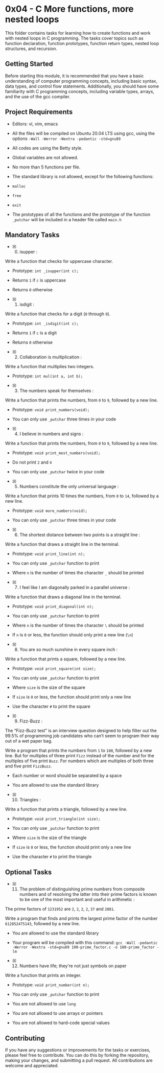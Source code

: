 #  0x04 - C More functions, more nested loops

This folder contains tasks for learning how to create functions and work with nested loops in C programming. The tasks cover topics such as function declaration, function prototypes, function return types, nested loop structures, and recursion.

##  Getting Started

Before starting this module, it is recommended that you have a basic understanding of computer programming concepts, including basic syntax, data types, and control flow statements. Additionally, you should have some familiarity with C programming concepts, including variable types, arrays, and the use of the gcc compiler.

##  Project Requirements

- Editors: vi, vim, emacs

- All the files will be compiled on Ubuntu 20.04 LTS using gcc, using the options `-Wall -Werror -Wextra -pedantic -std=gnu89`

- All codes are using the Betty style.

- Global variables are not allowed.

- No more than 5 functions per file.

- The standard library is not allowed, except for the following functions:

- `malloc`

- `free`

- `exit`

- The prototypes of all the functions and the prototype of the function `_putchar` will be included in a header file called `main.h`

##  Mandatory Tasks

- [x] 0. isupper :

Write a function that checks for uppercase character.

- Prototype: `int _isupper(int c);`

- Returns `1` if `c` is uppercase

- Returns `0` otherwise

- [x] 1. isdigit :

Write a function that checks for a digit (`0` through `9`).

- Prototype: `int _isdigit(int c);`

- Returns `1` if `c` is a digit

- Returns `0` otherwise

- [x] 2. Collaboration is multiplication :

Write a function that multiplies two integers.

- Prototype: `int mul(int a, int b);`

- [x] 3. The numbers speak for themselves :

Write a function that prints the numbers, from `0` to `9`, followed by a new line.

- Prototype: `void print_numbers(void);`

- You can only use `_putchar` three times in your code

- [x] 4. I believe in numbers and signs :

Write a function that prints the numbers, from `0` to `9`, followed by a new line.

- Prototype: `void print_most_numbers(void);`

- Do not print `2` and `4`

- You can only use `_putchar` twice in your code

- [x] 5. Numbers constitute the only universal language :

Write a function that prints 10 times the numbers, from `0` to `14`, followed by a new line.

- Prototype: `void more_numbers(void);`

- You can only use `_putchar` three times in your code

- [x] 6. The shortest distance between two points is a straight line :

Write a function that draws a straight line in the terminal.

- Prototype: `void print_line(int n);`

- You can only use `_putchar` function to print

- Where `n` is the number of times the character `_` should be printed

- [x] 7. I feel like I am diagonally parked in a parallel universe :

Write a function that draws a diagonal line in the terminal.

- Prototype: `void print_diagonal(int n);`

- You can only use `_putchar` function to print

- Where `n` is the number of times the character `\` should be printed

- If `n` is `0` or less, the function should only print a new line (`\n`)

- [x] 8. You are so much sunshine in every square inch :

Write a function that prints a square, followed by a new line.

- Prototype: `void print_square(int size);`

- You can only use `_putchar` function to print

- Where `size` is the size of the square

- If `size` is `0` or less, the function should print only a new line

- Use the character `#` to print the square

- [x] 9. Fizz-Buzz :

The “Fizz-Buzz test” is an interview question designed to help filter out the 99.5% of programming job candidates who can’t seem to program their way out of a wet paper bag.

Write a program that prints the numbers from `1` to `100`, followed by a new line. But for multiples of three print `Fizz` instead of the number and for the multiples of five print `Buzz`. For numbers which are multiples of both three and five print `FizzBuzz`.

- Each number or word should be separated by a space

- You are allowed to use the standard library

- [x] 10. Triangles :

Write a function that prints a triangle, followed by a new line.

- Prototype: `void print_triangle(int size);`

- You can only use `_putchar` function to print

- Where `size` is the size of the triangle

- If `size` is `0` or less, the function should print only a new line

- Use the character `#` to print the triangle

## Optional Tasks

- [x] 11. The problem of distinguishing prime numbers from composite numbers and of resolving the latter into their prime factors is known to be one of the most important and useful in arithmetic :

The prime factors of `1231952` are `2`, `2`, `2`, `2`, `37` and `2081`.

Write a program that finds and prints the largest prime factor of the number `612852475143`, followed by a new line.

- You are allowed to use the standard library

- Your program will be compiled with this command: `gcc -Wall -pedantic -Werror -Wextra -std=gnu89 100-prime_factor.c -o 100-prime_factor -lm`

- [x] 12. Numbers have life; they're not just symbols on paper

Write a function that prints an integer.

- Prototype: `void print_number(int n);`

- You can only use `_putchar` function to print

- You are not allowed to use `long`

- You are not allowed to use arrays or pointers

- You are not allowed to hard-code special values

##  Contributing

If you have any suggestions or improvements for the tasks or exercises, please feel free to contribute. You can do this by forking the repository, making your changes, and submitting a pull request. All contributions are welcome and appreciated.
